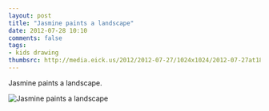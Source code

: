 ```yaml
---
layout: post
title: "Jasmine paints a landscape"
date: 2012-07-28 10:10
comments: false
tags: 
- kids drawing
thumbsrc: http://media.eick.us/2012/2012-07-27/1024x1024/2012-07-27at18.01.00.jpg
---
```

Jasmine paints a landscape.

![Jasmine paints a landscape](http://media.eick.us/media/photographs/2012/2012-07-27/2012-07-27at18.01.00.jpg)


